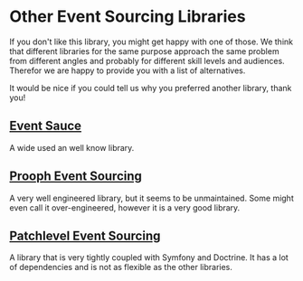 # Other Event Sourcing Libraries

If you don't like this library, you might get happy with one of those. We think that different libraries for the same purpose approach the same problem from different angles and probably for different skill levels and audiences. Therefor we are happy to provide you with a list of alternatives.

It would be nice if you could tell us why you preferred another library, thank you!

## [Event Sauce](https://eventsauce.io/)     

A wide used an well know library.

## [Prooph Event Sourcing](https://github.com/prooph/event-sourcing) 

A very well engineered library, but it seems to be unmaintained. Some might even call it over-engineered, however it is a very good library.

## [Patchlevel Event Sourcing](https://github.com/patchlevel/event-sourcing)

A library that is very tightly coupled with Symfony and Doctrine. It has a lot of dependencies and is not as flexible as the other libraries.
